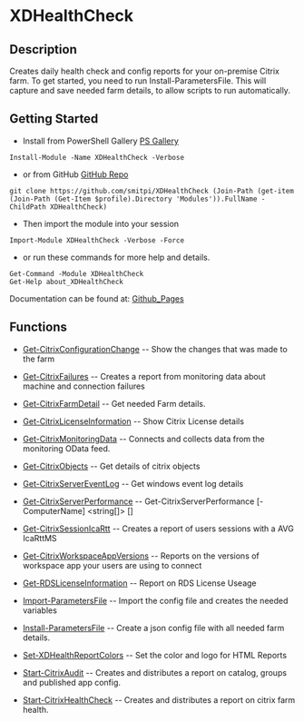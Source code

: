 # XDHealthCheck
 
## Description
Creates daily health check and config reports for your on-premise Citrix farm. To get started, you need to run Install-ParametersFile.
This will capture and save needed farm details, to allow scripts to run automatically.
 
## Getting Started
- Install from PowerShell Gallery [PS Gallery](https://www.powershellgallery.com/packages/XDHealthCheck)
```powershell=
Install-Module -Name XDHealthCheck -Verbose
```
- or from GitHub [GitHub Repo](https://github.com/smitpi/XDHealthCheck)
```powershell=
git clone https://github.com/smitpi/XDHealthCheck (Join-Path (get-item (Join-Path (Get-Item $profile).Directory 'Modules')).FullName -ChildPath XDHealthCheck)
```
- Then import the module into your session
```powershell=
Import-Module XDHealthCheck -Verbose -Force
```
- or run these commands for more help and details.
```powershell=
Get-Command -Module XDHealthCheck
Get-Help about_XDHealthCheck
```
Documentation can be found at: [Github_Pages](https://smitpi.github.io/XDHealthCheck)
 
## Functions
- [Get-CitrixConfigurationChange](https://smitpi.github.io/XDHealthCheck/#Get-CitrixConfigurationChange) -- Show the changes that was made to the farm
- [Get-CitrixFailures](https://smitpi.github.io/XDHealthCheck/#Get-CitrixFailures) -- Creates a report from monitoring data about machine and connection failures
- [Get-CitrixFarmDetail](https://smitpi.github.io/XDHealthCheck/#Get-CitrixFarmDetail) -- Get needed Farm details.
- [Get-CitrixLicenseInformation](https://smitpi.github.io/XDHealthCheck/#Get-CitrixLicenseInformation) -- Show Citrix License details
- [Get-CitrixMonitoringData](https://smitpi.github.io/XDHealthCheck/#Get-CitrixMonitoringData) -- Connects and collects data from the monitoring OData feed.
- [Get-CitrixObjects](https://smitpi.github.io/XDHealthCheck/#Get-CitrixObjects) -- Get details of citrix objects
- [Get-CitrixServerEventLog](https://smitpi.github.io/XDHealthCheck/#Get-CitrixServerEventLog) -- Get windows event log details
- [Get-CitrixServerPerformance](https://smitpi.github.io/XDHealthCheck/#Get-CitrixServerPerformance) -- 
Get-CitrixServerPerformance [-ComputerName] <string[]> [<CommonParameters>]

- [Get-CitrixSessionIcaRtt](https://smitpi.github.io/XDHealthCheck/#Get-CitrixSessionIcaRtt) -- Creates a report of users sessions with a AVG IcaRttMS
- [Get-CitrixWorkspaceAppVersions](https://smitpi.github.io/XDHealthCheck/#Get-CitrixWorkspaceAppVersions) -- Reports on the versions of workspace app your users are using to connect
- [Get-RDSLicenseInformation](https://smitpi.github.io/XDHealthCheck/#Get-RDSLicenseInformation) -- Report on RDS License Useage
- [Import-ParametersFile](https://smitpi.github.io/XDHealthCheck/#Import-ParametersFile) -- Import the config file and creates the needed variables
- [Install-ParametersFile](https://smitpi.github.io/XDHealthCheck/#Install-ParametersFile) -- Create a json config file with all needed farm details.
- [Set-XDHealthReportColors](https://smitpi.github.io/XDHealthCheck/#Set-XDHealthReportColors) -- Set the color and logo for HTML Reports
- [Start-CitrixAudit](https://smitpi.github.io/XDHealthCheck/#Start-CitrixAudit) -- Creates and distributes  a report on catalog, groups and published app config.
- [Start-CitrixHealthCheck](https://smitpi.github.io/XDHealthCheck/#Start-CitrixHealthCheck) -- Creates and distributes  a report on citrix farm health.
